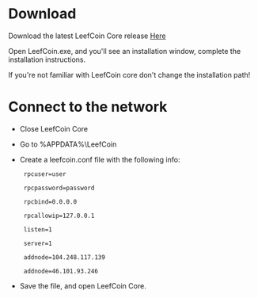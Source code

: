 # Download

Download the latest LeefCoin Core release [Here](https://github.com/LeefCoin/LeefCoin/releases/download/1.0/LeefCoinWindows.exe)

Open LeefCoin.exe, and you'll see an installation window, complete the installation instructions.

If you're not familiar with LeefCoin core don't change the installation path!

# Connect to the network

* Close LeefCoin Core
* Go to %APPDATA%\LeefCoin
* Create a leefcoin.conf file with the following info:


       rpcuser=user

       rpcpassword=password

       rpcbind=0.0.0.0

       rpcallowip=127.0.0.1

       listen=1

       server=1
       
       addnode=104.248.117.139
       
       addnode=46.101.93.246


* Save the file, and open LeefCoin Core.
